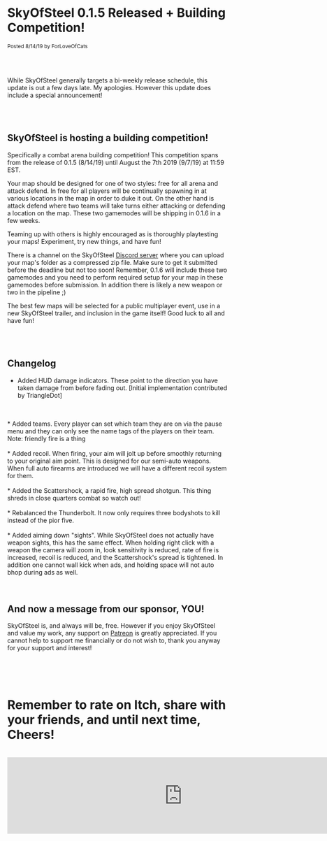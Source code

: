 
# SkyOfSteel 0.1.5 Released + Building Competition!
<sup>Posted 8/14/19 by ForLoveOfCats</sup>


<br>
<br>


While SkyOfSteel generally targets a bi-weekly release schedule, this
update is out a few days late. My apologies. However this update does
include a special announcement!

<br>
<br>

## SkyOfSteel is hosting a building competition!

Specifically a combat arena building competition! This competition
spans from the release of 0.1.5 (8/14/19) until August the 7th 2019
(9/7/19) at 11:59 EST.

Your map should be designed for one of two styles: free for all arena
and attack defend. In free for all players will be continually
spawning in at various locations in the map in order to duke it
out. On the other hand is attack defend where two teams will take
turns either attacking or defending a location on the map. These two
gamemodes will be shipping in 0.1.6 in a few weeks.

Teaming up with others is highly encouraged as is thoroughly
playtesting your maps! Experiment, try new things, and have fun!

There is a channel on the SkyOfSteel [Discord
server](https://discordapp.com/invite/Ag5Yckw) where you can upload
your map's folder as a compressed zip file. Make sure to get it
submitted before the deadline but not too soon! Remember, 0.1.6 will
include these two gamemodes and you need to perform required setup for
your map in these gamemodes before submission. In addition there is
likely a new weapon or two in the pipeline ;)

The best few maps will be selected for a public multiplayer event, use
in a new SkyOfSteel trailer, and inclusion in the game itself! Good
luck to all and have fun!


<br>
<br>


## Changelog
* Added HUD damage indicators. These point to the direction you have
taken damage from before fading out. [Initial implementation
contributed by TriangleDot]
<br>
<br>
* Added teams. Every player can set which team they are on via the
pause menu and they can only see the name tags of the players on their
team. Note: friendly fire is a thing
<br>
<br>
* Added recoil. When firing, your aim will jolt up before smoothly
returning to your original aim point. This is designed for our
semi-auto weapons. When full auto firearms are introduced we will have
a different recoil system for them.
<br>
<br>
* Added the Scattershock, a rapid fire, high spread shotgun. This
thing shreds in close quarters combat so watch out!
<br>
<br>
* Rebalanced the Thunderbolt. It now only requires three bodyshots to
  kill instead of the pior five.
<br>
<br>
* Added aiming down "sights". While SkyOfSteel does not actually have
weapon sights, this has the same effect. When holding right click
with a weapon the camera will zoom in, look sensitivity is reduced,
rate of fire is increased, recoil is reduced, and the Scattershock's
spread is tightened. In addition one cannot wall kick when ads, and
holding space will not auto bhop during ads as well.



<br>
<br>
<br>



## And now a message from our sponsor, YOU!
SkyOfSteel is, and always will be, free. However if you enjoy
SkyOfSteel and value my work, any support on
[Patreon](https://www.patreon.com/user?u=19556107) is greatly
appreciated. If you cannot help to support me financially or do not
wish to, thank you anyway for your support and interest!


<br>
<br>
<br>


# Remember to rate on Itch, share with your friends, and until next time, Cheers!

<br>

<iframe src="https://itch.io/embed/372880?linkback=true&amp;border_width=5&amp;bg_color=77b0ff&amp;fg_color=000000&amp;link_color=14e500&amp;border_color=4c4c56"
			  width="800" height="175" frameborder="0"></iframe>

<br>
<br>
<br>
<br>
<br>
